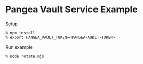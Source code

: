 # Pangea Vault Service Example

Setup

```
% npm install
% export PANGEA_VAULT_TOKEN=<PANGEA-AUDIT-TOKEN>
```

Run example

```
% node rotate.mjs
```
